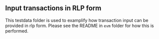 ## Input transactions in RLP form

This testdata folder is used to examplify how transaction input can be provided in rlp form.
Please see the README in `evm` folder for how this is performed.
